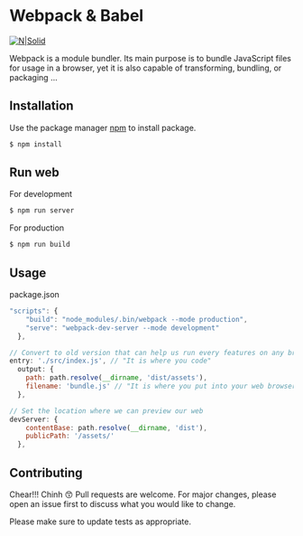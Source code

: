 <!-- @format -->

# Webpack & Babel

[![N|Solid](https://media02.hongkiat.com/webpack-introduction/01-webpack-bundler.jpg)](https://webpack.js.org/)

Webpack is a module bundler. Its main purpose is to bundle JavaScript files for usage in a browser, yet it is also capable of transforming, bundling, or packaging ...

## Installation

Use the package manager [npm](https://www.npmjs.com/) to install package.

```sh
$ npm install
```

## Run web

For development

```bash
$ npm run server
```

For production

```bash
$ npm run build
```

## Usage

package.json

```javascript
"scripts": {
    "build": "node_modules/.bin/webpack --mode production",
    "serve": "webpack-dev-server --mode development"
  },
```

```javascript
// Convert to old version that can help us run every features on any browser
entry: './src/index.js', // "It is where you code"
  output: {
    path: path.resolve(__dirname, 'dist/assets'),
    filename: 'bundle.js' // "It is where you put into your web browser"
  },
```

```javascript
// Set the location where we can preview our web
devServer: {
    contentBase: path.resolve(__dirname, 'dist'),
    publicPath: '/assets/'
  },
```

## Contributing

Chear!!! Chinh :kissing_smiling_eyes: Pull requests are welcome. For major changes, please open an issue first to discuss what you would like to change.

Please make sure to update tests as appropriate.
